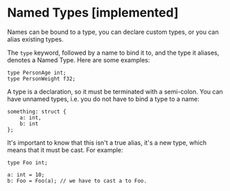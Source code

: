 # Named Types [implemented]

Names can be bound to a type, you can declare custom types, or you can alias
existing types. 

The `type` keyword, followed by a name to bind it to, and the type it aliases, denotes
a Named Type. Here are some examples:

```
type PersonAge int;
type PersonWeight f32;
```
    
A type is a declaration, so it must be terminated with a semi-colon. You can have
unnamed types, i.e. you do not have to bind a type to a name:

```
something: struct {
    a: int,
    b: int
};
```

It's important to know that this isn't a true alias, it's a new type, which means
that it must be cast. For example:

```
type Foo int;

a: int = 10;
b: Foo = Foo(a); // we have to cast a to Foo.
```